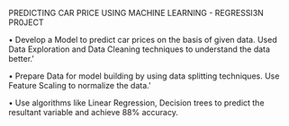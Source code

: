 PREDICTING CAR PRICE USING MACHINE LEARNING - REGRESSI3N PR0JECT

• Develop a Model to predict car prices on the basis of given data. Used Data 
Exploration and Data Cleaning techniques to understand the data better.'

• Prepare Data for model building by using data splitting techniques. Use Feature 
Scaling to normalize the data.'

• Use algorithms like Linear Regression, Decision trees to predict the resultant 
variable and achieve 88% accuracy.

